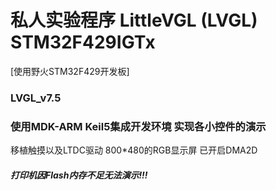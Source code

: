 # 私人实验程序 LittleVGL (LVGL) STM32F429IGTx
[使用野火STM32F429开发板]
### LVGL_v7.5
### 使用MDK-ARM Keil5集成开发环境 实现各小控件的演示
移植触摸以及LTDC驱动 800*480的RGB显示屏 已开启DMA2D
##### 打印机因Flash内存不足无法演示!!!